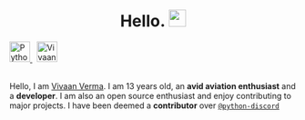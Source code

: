 <h1 align="center">Hello. <img src="https://media.giphy.com/media/hvRJCLFzcasrR4ia7z/giphy.gif" width="30px"></h1>
<a href="https://discord.gg/python">
  <img alt="Python Discord (I can be found under @doublevcodes)" width="36px" src="https://raw.githubusercontent.com/peterthehan/peterthehan/master/assets/discord.svg" />
</a>
&nbsp;
<a href="https://www.linkedin.com/in/vivaanverma/">
  <img alt="Vivaan's LinkedIn" width="36px" src="https://raw.githubusercontent.com/peterthehan/peterthehan/master/assets/linkedin.svg" />
</a><br/><br/>

Hello, I am [Vivaan Verma](https://vivaanverma.com/). I am 13 years old, an **avid aviation enthusiast** and a **developer**.
I am also an open source enthusiast and enjoy contributing to major projects. I have been deemed a **contributor** over [`@python-discord`](https://github.com/python-discord)
